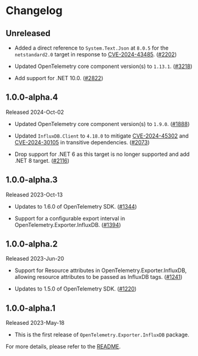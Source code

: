 # Changelog

## Unreleased

* Added a direct reference to `System.Text.Json` at `8.0.5` for the
  `netstandard2.0` target in response to
  [CVE-2024-43485](https://github.com/advisories/GHSA-8g4q-xg66-9fp4).
  ([#2202](https://github.com/open-telemetry/opentelemetry-dotnet-contrib/pull/2202))

* Updated OpenTelemetry core component version(s) to `1.13.1`.
  ([#3218](https://github.com/open-telemetry/opentelemetry-dotnet-contrib/pull/3218))

* Add support for .NET 10.0.
  ([#2822](https://github.com/open-telemetry/opentelemetry-dotnet-contrib/pull/2822))

## 1.0.0-alpha.4

Released 2024-Oct-02

* Updated OpenTelemetry core component version(s) to `1.9.0`.
  ([#1888](https://github.com/open-telemetry/opentelemetry-dotnet-contrib/pull/1888))

* Updated `InfluxDB.Client` to `4.18.0` to mitigate [CVE-2024-45302](https://github.com/advisories/GHSA-4rr6-2v9v-wcpc)
  and [CVE-2024-30105](https://github.com/advisories/GHSA-hh2w-p6rv-4g7w)
  in transitive dependencies.
  ([#2073](https://github.com/open-telemetry/opentelemetry-dotnet-contrib/pull/2073))

* Drop support for .NET 6 as this target is no longer supported and add .NET 8 target.
  ([#2116](https://github.com/open-telemetry/opentelemetry-dotnet-contrib/pull/2116))

## 1.0.0-alpha.3

Released 2023-Oct-13

* Updates to 1.6.0 of OpenTelemetry SDK.
  ([#1344](https://github.com/open-telemetry/opentelemetry-dotnet-contrib/pull/1344))

* Support for a configurable export interval in OpenTelemetry.Exporter.InfluxDB.
  ([#1394](https://github.com/open-telemetry/opentelemetry-dotnet-contrib/pull/1394))

## 1.0.0-alpha.2

Released 2023-Jun-20

* Support for Resource attributes in OpenTelemetry.Exporter.InfluxDB, allowing
  resource attributes to be passed as InfluxDB tags.
  ([#1241](https://github.com/open-telemetry/opentelemetry-dotnet-contrib/pull/1241))

* Updates to 1.5.0 of OpenTelemetry SDK.
  ([#1220](https://github.com/open-telemetry/opentelemetry-dotnet-contrib/pull/1220))

## 1.0.0-alpha.1

Released 2023-May-18

* This is the first release of `OpenTelemetry.Exporter.InfluxDB` package.

For more details, please refer to the [README](README.md).
